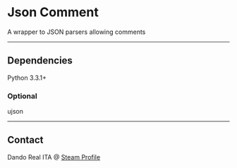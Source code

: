 ﻿
# Json Comment

A wrapper to JSON parsers allowing comments

- - -

## Dependencies

Python 3.3.1+

### Optional

ujson

- - -

## Contact

Dando Real ITA @ [Steam Profile](http://steamcommunity.com/id/dandorealita)
